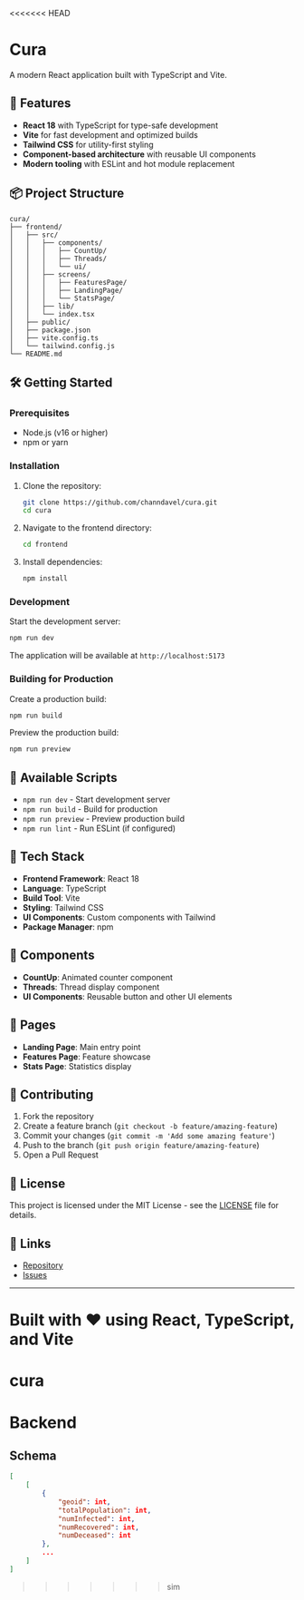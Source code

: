 <<<<<<< HEAD
# Cura

A modern React application built with TypeScript and Vite.

## 🚀 Features

- **React 18** with TypeScript for type-safe development
- **Vite** for fast development and optimized builds
- **Tailwind CSS** for utility-first styling
- **Component-based architecture** with reusable UI components
- **Modern tooling** with ESLint and hot module replacement

## 📦 Project Structure

```
cura/
├── frontend/
│   ├── src/
│   │   ├── components/
│   │   │   ├── CountUp/
│   │   │   ├── Threads/
│   │   │   └── ui/
│   │   ├── screens/
│   │   │   ├── FeaturesPage/
│   │   │   ├── LandingPage/
│   │   │   └── StatsPage/
│   │   ├── lib/
│   │   └── index.tsx
│   ├── public/
│   ├── package.json
│   ├── vite.config.ts
│   └── tailwind.config.js
└── README.md
```

## 🛠️ Getting Started

### Prerequisites

- Node.js (v16 or higher)
- npm or yarn

### Installation

1. Clone the repository:
   ```bash
   git clone https://github.com/channdavel/cura.git
   cd cura
   ```

2. Navigate to the frontend directory:
   ```bash
   cd frontend
   ```

3. Install dependencies:
   ```bash
   npm install
   ```

### Development

Start the development server:

```bash
npm run dev
```

The application will be available at `http://localhost:5173`

### Building for Production

Create a production build:

```bash
npm run build
```

Preview the production build:

```bash
npm run preview
```

## 🧪 Available Scripts

- `npm run dev` - Start development server
- `npm run build` - Build for production
- `npm run preview` - Preview production build
- `npm run lint` - Run ESLint (if configured)

## 🎨 Tech Stack

- **Frontend Framework**: React 18
- **Language**: TypeScript
- **Build Tool**: Vite
- **Styling**: Tailwind CSS
- **UI Components**: Custom components with Tailwind
- **Package Manager**: npm

## 📱 Components

- **CountUp**: Animated counter component
- **Threads**: Thread display component
- **UI Components**: Reusable button and other UI elements

## 📄 Pages

- **Landing Page**: Main entry point
- **Features Page**: Feature showcase
- **Stats Page**: Statistics display

## 🤝 Contributing

1. Fork the repository
2. Create a feature branch (`git checkout -b feature/amazing-feature`)
3. Commit your changes (`git commit -m 'Add some amazing feature'`)
4. Push to the branch (`git push origin feature/amazing-feature`)
5. Open a Pull Request

## 📝 License

This project is licensed under the MIT License - see the [LICENSE](LICENSE) file for details.

## 🔗 Links

- [Repository](https://github.com/channdavel/cura)
- [Issues](https://github.com/channdavel/cura/issues)

---

Built with ❤️ using React, TypeScript, and Vite
=======
# cura

# Backend
## Schema
```json
[
    [
        {
            "geoid": int,
            "totalPopulation": int,
            "numInfected": int,
            "numRecovered": int,
            "numDeceased": int
        },
        ...
    ]
]
```
>>>>>>> sim
